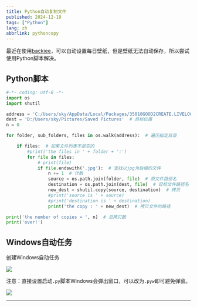 ```yaml
---
title: Python自动复制文件
published: 2024-12-19
tags: ["Python"]
lang: zh
abbrlink: pythoncopy
---
```


最近在使用[backiee](https://www.microsoft.com/zh-cn/p/backiee-wallpaper-studio-10/9wzdncrfhzcd?activetab=pivot:overviewtab)，可以自动设置每日壁纸，但是壁纸无法自动保存，所以尝试使用Python脚本解决。

## Python脚本

```python
#-*- coding: utf-8 -*-
import os
import shutil

address = 'C:/Users/sky/AppData/Local/Packages/35010GOOD2CREATE.LIVELOCKTHEMES_cxjy25q2av1xg/LocalState/'  # 需要遍历的目录
dest = 'D:/Users/sky/Pictures/Saved Pictures'  # 目标位置
n = 0

for folder, sub_folders, files in os.walk(address):  # 遍历指定目录

    if files:  # 如果文件列表不是空的
        #print('the files in ' + folder + ':')
        for file in files:
            # print(file)
            if file.endswith('.jpg'):  # 查找以jpg为后缀的文件
                n += 1  # 计数
                source = os.path.join(folder, file)  # 原文件路径名
                destination = os.path.join(dest, file)  # 目标文件路径名
                new_dest = shutil.copy(source, destination)  # 拷贝
                #print('source is ' + source)
                #print('destination is ' + destination)
                print('the copy : ' + new_dest)  # 拷贝文件的路径

print('the number of copies = ', n)  # 总拷贝数
print('over!')
```

## Windows自动任务

创建Windows自动任务

![](https://s2.loli.net/2025/03/29/PT65mYx2ylUeCG8.png)

注意：直接设置启动`.py`脚本Windows会弹出窗口，可以改为`.pyw`即可避免弹窗。

![](https://s2.loli.net/2025/03/29/oCz2E45NDbLJdu3.png)

--------
